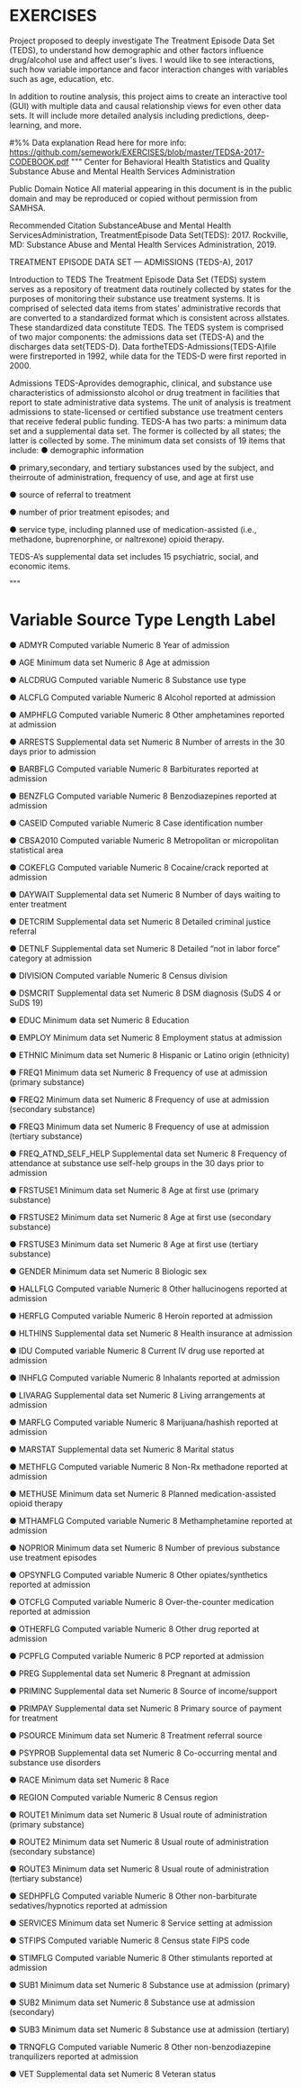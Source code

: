 # EXERCISES
 
Project proposed to deeply investigate The Treatment Episode Data Set (TEDS), to understand how demographic
and other factors influence drug/alcohol use and affect user's lives. I would like to see interactions, such 
how variable importance and facor interaction changes with variables such as age, education, etc.

In addition to routine analysis, this project aims to create an interactive tool (GUI) with multiple data and 
causal relationship views for even other data sets. It will include more detailed analysis including predictions, 
deep-learning, and more.

#%% Data explanation
Read here for more info: https://github.com/semework/EXERCISES/blob/master/TEDSA-2017-CODEBOOK.pdf
"""
Center for Behavioral Health Statistics and Quality
Substance Abuse and Mental Health Services Administration

Public Domain Notice
All material appearing in this document is in the public domain and may be reproduced or copied
without permission from SAMHSA.

Recommended Citation
SubstanceAbuse and Mental Health ServicesAdministration, TreatmentEpisode Data Set(TEDS):
2017. Rockville, MD: Substance Abuse and Mental Health Services Administration, 2019.

TREATMENT EPISODE DATA SET — ADMISSIONS
(TEDS-A), 2017

Introduction to TEDS
The Treatment Episode Data Set (TEDS) system serves as a repository of treatment data routinely
collected by states for the purposes of monitoring their substance use treatment systems. It is
comprised of selected data items from states’ administrative records that are converted to a
standardized format which is consistent across allstates. These standardized data constitute TEDS.
The TEDS system is comprised of two major components: the admissions data set (TEDS-A) and
the discharges data set(TEDS-D). Data fortheTEDS-Admissions(TEDS-A)file were firstreported
in 1992, while data for the TEDS-D were first reported in 2000.

Admissions
TEDS-Aprovides demographic, clinical, and substance use characteristics of admissionsto alcohol
or drug treatment in facilities that report to state administrative data systems. The unit of analysis
is treatment admissions to state-licensed or certified substance use treatment centers that receive
federal public funding.
TEDS-A has two parts: a minimum data set and a supplemental data set. The former is collected
by all states; the latter is collected by some.
The minimum data set consists of 19 items that include:
● demographic information

● primary,secondary, and tertiary substances used by the subject, and theirroute of administration,
frequency of use, and age at first use

● source of referral to treatment

● number of prior treatment episodes; and

● service type, including planned use of medication-assisted (i.e., methadone, buprenorphine, or
naltrexone) opioid therapy.

TEDS-A’s supplemental data set includes 15 psychiatric, social, and economic items.

"""

Variable      Source     Type     Length      Label
===================================================
● ADMYR     Computed variable Numeric 8 Year of admission

● AGE       Minimum data set Numeric 8 Age at admission

● ALCDRUG   Computed variable Numeric 8 Substance use type

● ALCFLG    Computed variable Numeric 8 Alcohol reported at admission

● AMPHFLG   Computed variable Numeric 8 Other amphetamines reported at admission

● ARRESTS   Supplemental data set Numeric 8 Number of arrests in the 30 days prior to admission

● BARBFLG   Computed variable Numeric 8 Barbiturates reported at admission

● BENZFLG   Computed variable Numeric 8 Benzodiazepines reported at admission

● CASEID    Computed variable Numeric 8 Case identification number

● CBSA2010  Computed variable Numeric 8 Metropolitan or micropolitan statistical area

● COKEFLG   Computed variable Numeric 8 Cocaine/crack reported at admission

● DAYWAIT   Supplemental data set Numeric 8 Number of days waiting to enter treatment

● DETCRIM   Supplemental data set Numeric 8 Detailed criminal justice referral

● DETNLF    Supplemental data set Numeric 8 Detailed “not in labor force” category at admission

● DIVISION  Computed variable Numeric 8 Census division

● DSMCRIT   Supplemental data set Numeric 8 DSM diagnosis (SuDS 4 or SuDS 19)

● EDUC      Minimum data set Numeric 8 Education

● EMPLOY    Minimum data set Numeric 8 Employment status at admission

● ETHNIC    Minimum data set Numeric 8 Hispanic or Latino origin (ethnicity)

● FREQ1     Minimum data set Numeric 8 Frequency of use at admission (primary substance)

● FREQ2     Minimum data set Numeric 8 Frequency of use at admission (secondary substance)

● FREQ3     Minimum data set Numeric 8 Frequency of use at admission (tertiary substance)

● FREQ_ATND_SELF_HELP    Supplemental data set Numeric 8
                       Frequency of attendance at substance use self-help groups in the 30
                       days prior to admission
                       
● FRSTUSE1  Minimum data set Numeric 8 Age at first use (primary substance)

● FRSTUSE2  Minimum data set Numeric 8 Age at first use (secondary substance)

● FRSTUSE3  Minimum data set Numeric 8 Age at first use (tertiary substance)

● GENDER    Minimum data set Numeric 8 Biologic sex

● HALLFLG   Computed variable Numeric 8 Other hallucinogens reported at admission

● HERFLG    Computed variable Numeric 8 Heroin reported at admission

● HLTHINS   Supplemental data set Numeric 8 Health insurance at admission

● IDU       Computed variable Numeric 8 Current IV drug use reported at admission

● INHFLG    Computed variable Numeric 8 Inhalants reported at admission

● LIVARAG   Supplemental data set Numeric 8 Living arrangements at admission

● MARFLG    Computed variable Numeric 8 Marijuana/hashish reported at admission

● MARSTAT   Supplemental data set Numeric 8 Marital status

● METHFLG   Computed variable Numeric 8 Non-Rx methadone reported at admission

● METHUSE   Minimum data set Numeric 8 Planned medication-assisted opioid therapy

● MTHAMFLG  Computed variable Numeric 8 Methamphetamine reported at admission

● NOPRIOR   Minimum data set Numeric 8 Number of previous substance use treatment episodes

● OPSYNFLG  Computed variable Numeric 8 Other opiates/synthetics reported at admission

● OTCFLG    Computed variable Numeric 8 Over-the-counter medication reported at admission

● OTHERFLG  Computed variable Numeric 8 Other drug reported at admission

● PCPFLG    Computed variable Numeric 8 PCP reported at admission

● PREG      Supplemental data set Numeric 8 Pregnant at admission

● PRIMINC   Supplemental data set Numeric 8 Source of income/support

● PRIMPAY   Supplemental data set Numeric 8 Primary source of payment for treatment

● PSOURCE   Minimum data set Numeric 8 Treatment referral source

● PSYPROB   Supplemental data set Numeric 8 Co-occurring mental and substance use disorders

● RACE      Minimum data set Numeric 8 Race

● REGION    Computed variable Numeric 8 Census region

● ROUTE1    Minimum data set Numeric 8 Usual route of administration (primary substance)

● ROUTE2    Minimum data set Numeric 8 Usual route of administration (secondary substance)

● ROUTE3    Minimum data set Numeric 8 Usual route of administration (tertiary substance)

● SEDHPFLG  Computed variable Numeric 8 Other non-barbiturate sedatives/hypnotics reported at admission

● SERVICES  Minimum data set Numeric 8 Service setting at admission

● STFIPS    Computed variable Numeric 8 Census state FIPS code

● STIMFLG   Computed variable Numeric 8 Other stimulants reported at admission

● SUB1      Minimum data set Numeric 8 Substance use at admission (primary)

● SUB2      Minimum data set Numeric 8 Substance use at admission (secondary)

● SUB3      Minimum data set Numeric 8 Substance use at admission (tertiary)

● TRNQFLG   Computed variable Numeric 8 Other non-benzodiazepine tranquilizers reported at admission

● VET       Supplemental data set Numeric 8 Veteran status

